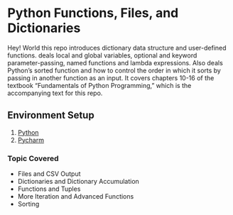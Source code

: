 # Python Functions, Files, and Dictionaries
Hey! World this repo introduces dictionary data structure and user-defined functions. deals local and global variables, optional and keyword parameter-passing, named functions
and lambda expressions. Also deals Python’s sorted function and how to control the order in which it sorts by passing in another function as an input. It covers chapters 10-16 
of the textbook “Fundamentals of Python Programming,” which is the accompanying text for this repo.

## Environment Setup
1. [Python](https://www.python.org/downloads/)
2. [Pycharm](https://www.jetbrains.com/pycharm/download/#section=windows)


### Topic Covered
- Files and CSV Output
- Dictionaries and Dictionary Accumulation
- Functions and Tuples
- More Iteration and Advanced Functions
- Sorting
